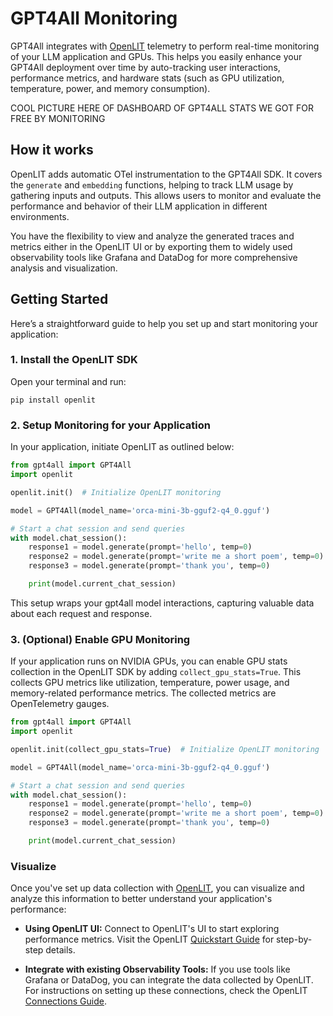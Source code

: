 # GPT4All Monitoring

GPT4All integrates with [OpenLIT](https://github.com/openlit/openlit) telemetry to perform real-time monitoring of your LLM application and GPUs. This helps you easily enhance your GPT4All deployment over time by auto-tracking user interactions, performance metrics, and hardware stats (such as GPU utilization, temperature, power, and memory consumption).

COOL PICTURE HERE OF DASHBOARD OF GPT4ALL STATS WE GOT FOR FREE BY MONITORING

## How it works

OpenLIT adds automatic OTel instrumentation to the GPT4All SDK. It covers the `generate` and `embedding` functions, helping to track LLM usage by gathering inputs and outputs. This allows users to monitor and evaluate the performance and behavior of their LLM application in different environments. 

You have the flexibility to view and analyze the generated traces and metrics either in the OpenLIT UI or by exporting them to widely used observability tools like Grafana and DataDog for more comprehensive analysis and visualization.

## Getting Started

Here’s a straightforward guide to help you set up and start monitoring your application:

### 1. Install the OpenLIT SDK
Open your terminal and run:

```shell
pip install openlit
```

### 2. Setup Monitoring for your Application
In your application, initiate OpenLIT as outlined below:

```python
from gpt4all import GPT4All
import openlit

openlit.init()  # Initialize OpenLIT monitoring

model = GPT4All(model_name='orca-mini-3b-gguf2-q4_0.gguf')

# Start a chat session and send queries
with model.chat_session():
    response1 = model.generate(prompt='hello', temp=0)
    response2 = model.generate(prompt='write me a short poem', temp=0)
    response3 = model.generate(prompt='thank you', temp=0)

    print(model.current_chat_session)
```
This setup wraps your gpt4all model interactions, capturing valuable data about each request and response.

### 3. (Optional) Enable GPU Monitoring

If your application runs on NVIDIA GPUs, you can enable GPU stats collection in the OpenLIT SDK by adding `collect_gpu_stats=True`. This collects GPU metrics like utilization, temperature, power usage, and memory-related performance metrics. The collected metrics are OpenTelemetry gauges.

```python
from gpt4all import GPT4All
import openlit

openlit.init(collect_gpu_stats=True)  # Initialize OpenLIT monitoring

model = GPT4All(model_name='orca-mini-3b-gguf2-q4_0.gguf')

# Start a chat session and send queries
with model.chat_session():
    response1 = model.generate(prompt='hello', temp=0)
    response2 = model.generate(prompt='write me a short poem', temp=0)
    response3 = model.generate(prompt='thank you', temp=0)

    print(model.current_chat_session)
```

### Visualize

Once you've set up data collection with [OpenLIT](https://github.com/openlit/openlit), you can visualize and analyze this information to better understand your application's performance:

- **Using OpenLIT UI:** Connect to OpenLIT's UI to start exploring performance metrics. Visit the OpenLIT [Quickstart Guide](https://docs.openlit.io/latest/quickstart) for step-by-step details.

- **Integrate with existing Observability Tools:** If you use tools like Grafana or DataDog, you can integrate the data collected by OpenLIT. For instructions on setting up these connections, check the OpenLIT [Connections Guide](https://docs.openlit.io/latest/connections/intro).
